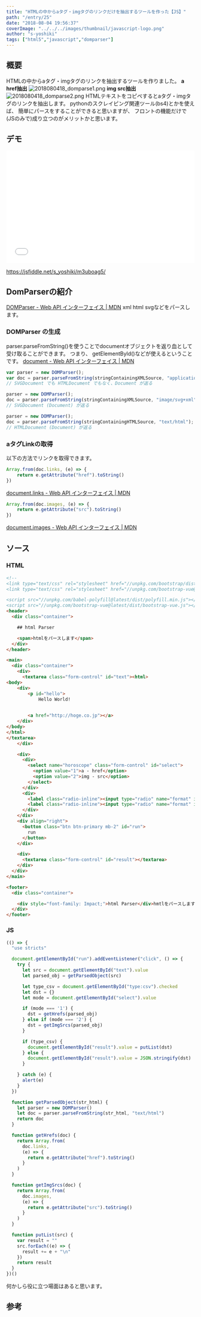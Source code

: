 ```yaml
---
title: "HTMLの中からaタグ・imgタグのリンクだけを抽出するツールを作った【JS】"
path: "/entry/25"
date: "2018-08-04 19:56:37"
coverImage: "../../../images/thumbnail/javascript-logo.png"
author: "s-yoshiki"
tags: ["html5","javascript","domparser"]
---
```


## 概要

HTMLの中からaタグ・imgタグのリンクを抽出するツールを作りました。
**a href抽出**
<img src="https://qiita-image-store.s3.amazonaws.com/0/82419/0b7bfae9-9701-ab29-3bdf-8c20f243df29.png" alt="2018080418_domparse1.png">
**img src抽出**
<img src="https://qiita-image-store.s3.amazonaws.com/0/82419/9b50959c-df5b-c07b-d123-a5ce1b37c17f.png" alt="2018080418_domparse2.png">
HTMLテキストをコピペするとaタグ・imgタグのリンクを抽出します。
pythonのスクレイピング関連ツール(bs4)とかを使えば、
簡単にパースをすることができると思いますが、
フロントの機能だけで(JSのみで)成り立つのがメリットかと思います。

## デモ

<iframe width="100%" height="300" src="//jsfiddle.net/s_yoshiki/m3uboag5/embedded/" allowfullscreen="allowfullscreen" allowpaymentrequest frameborder="0"></iframe>

<a href="https://jsfiddle.net/s_yoshiki/m3uboag5/">https://jsfiddle.net/s_yoshiki/m3uboag5/</a>

## DomParserの紹介

<a href="https://developer.mozilla.org/ja/docs/Web/API/DOMParser">DOMParser - Web API インターフェイス | MDN</a>
xml html svgなどをパースします。

### DOMParser の生成

parser.parseFromString()を使うことでdocumentオブジェクトを返り血として受け取ることができます。
つまり、 getElementById()などが使えるということです。
<a href="https://developer.mozilla.org/ja/docs/Web/API/Document">document - Web API インターフェイス | MDN</a>

```js
var parser = new DOMParser();
var doc = parser.parseFromString(stringContainingXMLSource, "application/xml");
// SVGDocument でも HTMLDocument でもなく、Document が返る

parser = new DOMParser();
doc = parser.parseFromString(stringContainingXMLSource, "image/svg+xml");
// SVGDocument (Document) が返る

parser = new DOMParser();
doc = parser.parseFromString(stringContainingHTMLSource, "text/html");
// HTMLDocument (Document) が返る

```

### aタグLinkの取得

以下の方法でリンクを取得できます。

```js
Array.from(doc.links, (e) => {
    return e.getAttribute("href").toString()
})

```

<a href="https://developer.mozilla.org/ja/docs/Web/API/Document/links">document.links - Web API インターフェイス | MDN</a>

```js
Array.from(doc.images, (e) => {
    return e.getAttribute("src").toString()
})

```

<a href="https://developer.mozilla.org/ja/docs/Web/API/Document/images">document.images - Web API インターフェイス | MDN</a>

## ソース

### HTML

```html
<!--
<link type="text/css" rel="stylesheet" href="//unpkg.com/bootstrap/dist/css/bootstrap.min.css"/>
<link type="text/css" rel="stylesheet" href="//unpkg.com/bootstrap-vue@latest/dist/bootstrap-vue.css"/>

<script src="//unpkg.com/babel-polyfill@latest/dist/polyfill.min.js"></script>
<script src="//unpkg.com/bootstrap-vue@latest/dist/bootstrap-vue.js"></script> -->
<header>
  <div class="container">

    ## html Parser

    <span>htmlをパースします</span>
  </div>
</header>

<main>
  <div class="container">
    <div>
      <textarea class="form-control" id="text"><html>
<body>
    <div>
        <p id="hello">
            Hello World!
        

        <a href="http://hoge.co.jp"></a>
    </div>
</body>
</html>
</textarea>
    </div>

    <div>
      <div>
        <select name="horoscope" class="form-control" id="select">
          <option value="1">a - href</option>
          <option value="2">img - src</option>
        </select>
      </div>
      <div>
        <label class="radio-inline"><input type="radio" name="format" id="type:json" checked> JSON </label>
        <label class="radio-inline"><input type="radio" name="format" id="type:csv"> CSV </label>
      </div>
    </div>
    <div align="right">
      <button class="btn btn-primary mb-2" id="run">
        run
      </button>
    </div>

    <div>
      <textarea class="form-control" id="result"></textarea>
    </div>
  </div>
</main>

<footer>
  <div class="container">

    <div style="font-family: Impact;">html Parser</div>hmtlをパースします
  </div>
</footer>

```

### JS

```js
(() => {
  "use stricts"

  document.getElementById("run").addEventListener("click", () => {
    try {
      let src = document.getElementById("text").value
      let parsed_obj = getParsedObject(src)

      let type_csv = document.getElementById("type:csv").checked
      let dst = {}
      let mode = document.getElementById("select").value

      if (mode === '1') {
        dst = getHrefs(parsed_obj)
      } else if (mode === '2') {
        dst = getImgSrcs(parsed_obj)
      }

      if (type_csv) {
        document.getElementById("result").value = putList(dst)
      } else {
        document.getElementById("result").value = JSON.stringify(dst)
      }

    } catch (e) {
      alert(e)
    }
  })

  function getParsedObject(str_html) {
    let parser = new DOMParser()
    let doc = parser.parseFromString(str_html, "text/html")
    return doc
  }

  function getHrefs(doc) {
    return Array.from(
      doc.links,
      (e) => {
        return e.getAttribute("href").toString()
      }
    )
  }

  function getImgSrcs(doc) {
    return Array.from(
      doc.images,
      (e) => {
        return e.getAttribute("src").toString()
      }
    )
  }

  function putList(src) {
    var result = ""
    src.forEach((e) => {
      result += e + "\n"
    })
    return result
  }
})()

```

何かしら役に立つ場面はあると思います。

## 参考
